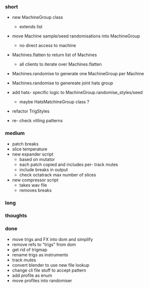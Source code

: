 ### short

- new MachineGroup class 
  - extends list
- move Machine sample/seed randomisations into MachineGroup
  - no direct access to machine
- Machines.flatten to return list of Machines
  - all clients to iterate over Machines.flatten
- Machines.randomise to generate one MachineGroup per Machine
- Machines.randomise to genereate joint hats group
- add hats- specific logic to MachineGroup.randomise_styles/seed
  - maybe HatsMatchineGroup class ?
- refactor TrigStyles

- re- check vitling patterns

### medium

- patch breaks
- slice temperature
- new expander script
  - based on mutator
  - each patch copied and includes per- track mutes
  - include breaks in output
  - check octatrack max number of slices
- new compressor script
  - takes wav file
  - removes breaks

### long

### thoughts

### done

- move trigs and FX into dom and simplify
- remove refs to "trigs" from dom
- get rid of trigmap
- rename trigs as instruments
- track mutes
- convert blender to use new file lookup
- change cli file stuff to accept pattern
- add profile as enum
- move profiles into randomiser
